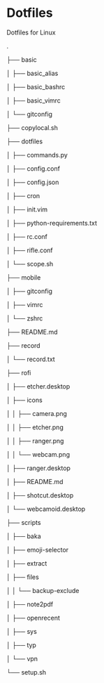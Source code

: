# Dotfiles

Dotfiles for Linux

.

├── basic

│  ├── basic_alias

│  ├── basic_bashrc

│  ├── basic_vimrc

│  └── gitconfig

├── copylocal.sh

├── dotfiles

│  ├── commands.py

│  ├── config.conf

│  ├── config.json

│  ├── cron

│  ├── init.vim

│  ├── python-requirements.txt

│  ├── rc.conf

│  ├── rifle.conf

│  └── scope.sh

├── mobile

│  ├── gitconfig

│  ├── vimrc

│  └── zshrc

├── README.md

├── record

│  └── record.txt

├── rofi

│  ├── etcher.desktop

│  ├── icons

│  │  ├── camera.png

│  │  ├── etcher.png

│  │  ├── ranger.png

│  │  └── webcam.png

│  ├── ranger.desktop

│  ├── README.md

│  ├── shotcut.desktop

│  └── webcamoid.desktop

├── scripts

│  ├── baka

│  ├── emoji-selector

│  ├── extract

│  ├── files

│  │  └── backup-exclude

│  ├── note2pdf

│  ├── openrecent

│  ├── sys

│  ├── typ

│  └── vpn

└── setup.sh

